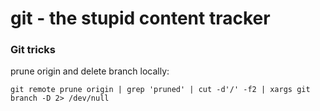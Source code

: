 # git - the stupid content tracker

### Git tricks

prune origin and delete branch locally:
```shell
git remote prune origin | grep 'pruned' | cut -d'/' -f2 | xargs git branch -D 2> /dev/null
```